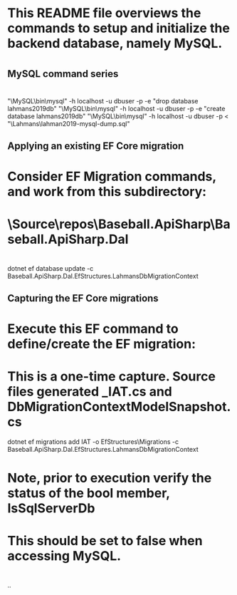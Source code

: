 ﻿
#
# This README file overviews the commands to setup and initialize the backend database, namely MySQL.
#

## MySQL command series
#
#
"\MySQL\bin\mysql" -h localhost -u dbuser -p -e "drop database lahmans2019db"
"\MySQL\bin\mysql" -h localhost -u dbuser -p -e "create database lahmans2019db"
"\MySQL\bin\mysql" -h localhost -u dbuser -p < "\Lahmans\lahman2019-mysql-dump.sql"

## Applying an existing EF Core migration
#
# Consider EF Migration commands, and work from this subdirectory:
#   \Source\repos\Baseball.ApiSharp\Baseball.ApiSharp.Dal
#
dotnet ef database update -c Baseball.ApiSharp.Dal.EfStructures.LahmansDbMigrationContext

## Capturing the EF Core migrations
#
# Execute this EF command to define/create the EF migration:
#  This is a one-time capture. Source files generated <timestame>_IAT.cs and <db>DbMigrationContextModelSnapshot.cs
dotnet ef migrations add IAT -o EfStructures\Migrations -c Baseball.ApiSharp.Dal.EfStructures.LahmansDbMigrationContext

#
# Note, prior to execution verify the status of the bool member, IsSqlServerDb
# This should be set to false when accessing MySQL.
#

..